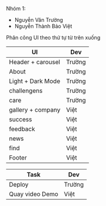 Nhóm 1:

- Nguyễn Văn Trường
- Nguyễn Thành Bảo Việt

Phân công UI theo thứ tự từ trên xuống

| UI                 | Dev    |
| ------------------ | ------ |
| Header + carousel  | Trường |
| About              | Trường |
| Light + Dark Mode  | Trường |
| challengens        | Trường |
| care               | Trường |
| gallery + company  | Việt   |
| success            | Việt   |
| feedback           | Việt   |
| news               | Việt   |
| find               | Việt   |
| Footer             | Việt   |

| Task            | Dev    |
| --------------- | ------ |
| Deploy          | Trường |
| Quay video Demo | Việt   |
